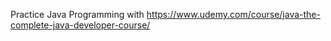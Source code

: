 Practice Java Programming with https://www.udemy.com/course/java-the-complete-java-developer-course/
